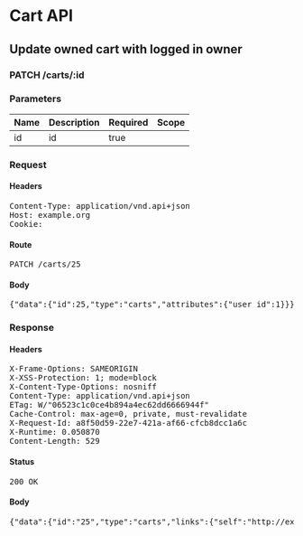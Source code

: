 # Cart API

## Update owned cart with logged in owner

### PATCH /carts/:id

### Parameters

| Name | Description | Required | Scope |
|------|-------------|----------|-------|
| id |  id | true |  |

### Request

#### Headers

<pre>Content-Type: application/vnd.api+json
Host: example.org
Cookie: </pre>

#### Route

<pre>PATCH /carts/25</pre>

#### Body

<pre>{"data":{"id":25,"type":"carts","attributes":{"user_id":1}}}</pre>

### Response

#### Headers

<pre>X-Frame-Options: SAMEORIGIN
X-XSS-Protection: 1; mode=block
X-Content-Type-Options: nosniff
Content-Type: application/vnd.api+json
ETag: W/&quot;06523c1c0ce4b894a4ec62dd6666944f&quot;
Cache-Control: max-age=0, private, must-revalidate
X-Request-Id: a8f50d59-22e7-421a-af66-cfcb8dcc1a6c
X-Runtime: 0.050870
Content-Length: 529</pre>

#### Status

<pre>200 OK</pre>

#### Body

<pre>{"data":{"id":"25","type":"carts","links":{"self":"http://example.org/carts/25"},"attributes":{"user_id":1,"purchased_at":null,"created_at":"2018-01-17T19:36:05.663Z","updated_at":"2018-01-17T19:36:05.693Z","origin":null},"relationships":{"line_items":{"links":{"self":"http://example.org/carts/25/relationships/line_items","related":"http://example.org/carts/25/line_items"}},"cart_purchases":{"links":{"self":"http://example.org/carts/25/relationships/cart_purchases","related":"http://example.org/carts/25/cart_purchases"}}}}}</pre>

